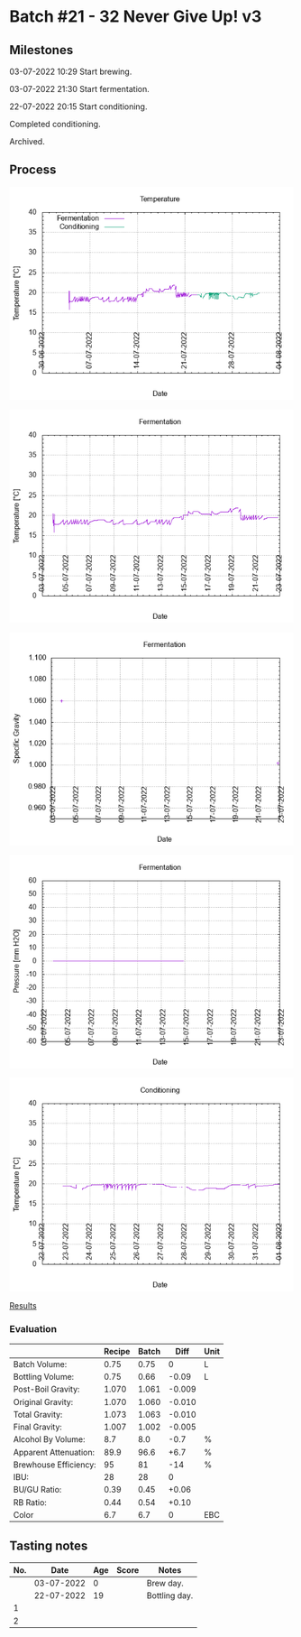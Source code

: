 # Batch #21 - 32 Never Give Up! v3

## Milestones

03-07-2022 10:29 Start brewing.

03-07-2022 21:30 Start fermentation.

22-07-2022 20:15 Start conditioning.

Completed conditioning.

Archived.

## Process

![temperature](temperature.png)

![fermentation](fermentation.png)

![specific gravity](gravity.png)

![pressure](pressure.png)

![conditioning](conditioning.png)

[Results](./Batch_21_32_Never_Give_Up_v3_results.pdf)

### Evaluation

|                         | Recipe | Batch | Diff   | Unit |
|-------------------------|--------|-------|--------|------|
| Batch Volume:           | 0.75   | 0.75  | 0      | L    |
| Bottling Volume:        | 0.75   | 0.66  | -0.09  | L    |
| Post-Boil Gravity:      | 1.070  | 1.061 | -0.009 |      |
| Original Gravity:       | 1.070  | 1.060 | -0.010 |      |
| Total Gravity:          | 1.073  | 1.063 | -0.010 |      |
| Final Gravity:          | 1.007  | 1.002 | -0.005 |      |
| Alcohol By Volume:      | 8.7    | 8.0   | -0.7   | %    |
| Apparent Attenuation:   | 89.9   | 96.6  | +6.7   | %    |
| Brewhouse Efficiency:   | 95     | 81    | -14    | %    |
| IBU:                    | 28     | 28    | 0      |      |
| BU/GU Ratio:            | 0.39   | 0.45  | +0.06  |      |
| RB Ratio:               | 0.44   | 0.54  | +0.10  |      |
| Color                   | 6.7    | 6.7   | 0      | EBC  |

## Tasting notes

| No. | Date       | Age | Score | Notes |
|-----|------------|-----|-------|-------|
|     | 03-07-2022 |   0 |       | Brew day. |
|     | 22-07-2022 |  19 |       | Bottling day. |
|   1 |            |     |       |  |
|   2 |            |     |       |  |
